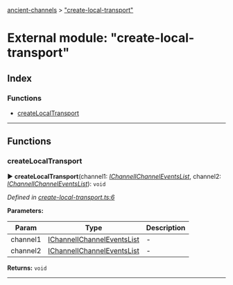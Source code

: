[ancient-channels](../README.md) > ["create-local-transport"](../modules/_create_local_transport_.md)



# External module: "create-local-transport"

## Index

### Functions

* [createLocalTransport](_create_local_transport_.md#createlocaltransport)



---
## Functions
<a id="createlocaltransport"></a>

###  createLocalTransport

► **createLocalTransport**(channel1: *[IChannel](../interfaces/_channel_.ichannel.md)[IChannelEventsList](../interfaces/_channel_.ichanneleventslist.md)*, channel2: *[IChannel](../interfaces/_channel_.ichannel.md)[IChannelEventsList](../interfaces/_channel_.ichanneleventslist.md)*): `void`



*Defined in [create-local-transport.ts:6](https://github.com/AncientSouls/Channels/blob/c946d43/src/lib/create-local-transport.ts#L6)*



**Parameters:**

| Param | Type | Description |
| ------ | ------ | ------ |
| channel1 | [IChannel](../interfaces/_channel_.ichannel.md)[IChannelEventsList](../interfaces/_channel_.ichanneleventslist.md)   |  - |
| channel2 | [IChannel](../interfaces/_channel_.ichannel.md)[IChannelEventsList](../interfaces/_channel_.ichanneleventslist.md)   |  - |





**Returns:** `void`





___



